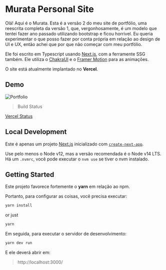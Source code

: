 # Murata Personal Site

Olá! Aqui é o Murata. Esta é a versão 2 do meu site de portfólio, uma reescrita completa da versão 1, que, vergonhosamente, é um modelo que tentei fazer ano passado utilizando bootstrap e ficou horrivel. Eu queria experimentar o que posso fazer por conta própria em relação ao design de UI e UX, então achei que por que não começar com meu portfólio.

Ele foi escrito em Typescript usando [Next.js](https://nextjs.org/), com a ferramente SSG também. Ele utiliza o [ChakraUI](https://chakra-ui.com/) e o [Framer Motion](https://www.framer.com/motion/) para as animações.

O site está atualmente implantado no <b>Vercel</b>.

## Demo

![Portfolio](https://github.com/user-attachments/assets/083856dd-c084-45ac-a16b-a88a1d06b08d)

> Build Status 

[Vercel Status](https://portfoliomurata-laqrso6nv-muratas-projects-a7f0e663.vercel.app/)


## Local Development

Este é apenas um projeto [Next.js](https://nextjs.org/) inicializado com [`create-next-app`](https://github.com/vercel/next.js/tree/canary/packages/create-next-app).

Use pelo menos o Node v12, mas a versão recomendada é o Node v14 LTS. Há um `.nvmrc`, você pode executar o `nvm use` se tiver o nvm instalado.

## Getting Started

Este projeto favorece fortemente o <b>yarn</b> em relação ao npm.

Portanto, para configurar as coisas, você precisa executar:

```bash
yarn install
```
or just
```bash
yarn
```

Em seguida, para executar o servidor de desenvolvimento:

```bash
yarn dev run
```

E ele deverá abrir em:

> http://localhost:3000/
